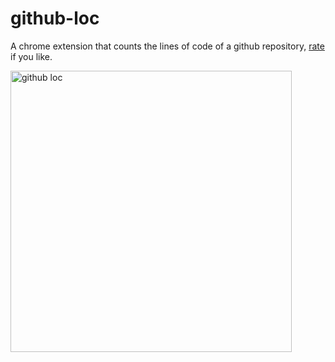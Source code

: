 # github-loc
A chrome extension that counts the lines of code of a github repository, [rate](https://chrome.google.com/webstore/detail/githib-loc/gmelaieiehpojjfpcicdpdfkafbkbmmd) if you like.

<img alt='github loc' src='https://user-images.githubusercontent.com/3739221/32495567-221faefc-c401-11e7-8c67-a31028c0ac21.png' height="450" />
